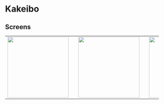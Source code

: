# Kakeibo

## Screens
<table>
<tr>
<td><img src="https://user-images.githubusercontent.com/52287955/123285882-67c11200-d548-11eb-8c0e-466ed3f3690a.png" width=200><td>
<td><img src="https://user-images.githubusercontent.com/52287955/124286148-9ca51880-db89-11eb-8734-dd30285481b4.png" width=200><td>
<td><img src="https://user-images.githubusercontent.com/52287955/123514974-94079a80-d6d0-11eb-809c-961bd7fc61b5.png" width=200><td>
<td><img src="https://user-images.githubusercontent.com/52287955/124286136-99aa2800-db89-11eb-9f1d-9a05cc90ee76.png" width=200><td>
</tr>
</table>